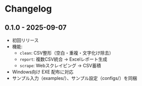 # Changelog

## 0.1.0 - 2025-09-07
- 初回リリース
- 機能:
  - `clean`: CSV整形（空白・重複・文字化け除去）
  - `report`: 複数CSV統合 → Excelレポート生成
  - `scrape`: Webスクレイピング → CSV蓄積
- Windows向け EXE 配布に対応
- サンプル入力（examples/）、サンプル設定（configs/）を同梱
